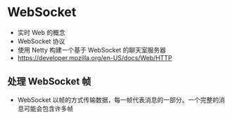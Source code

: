 # WebSocket
* 实时 Web 的概念
* WebSocket 协议
* 使用 Netty 构建一个基于 WebSocket 的聊天室服务器
* https://developer.mozilla.org/en-US/docs/Web/HTTP

## 处理 WebSocket 帧
* WebSocket 以帧的方式传输数据，每一帧代表消息的一部分。一个完整的消息可能会包含许多帧

